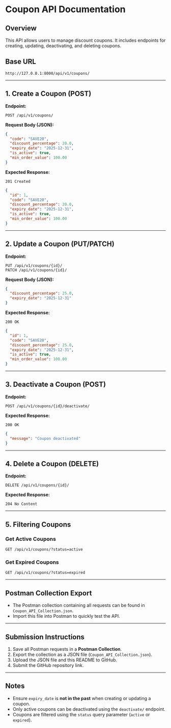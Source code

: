 # Coupon API Documentation

## Overview
This API allows users to manage discount coupons. It includes endpoints for creating, updating, deactivating, and deleting coupons.

## Base URL
```
http://127.0.0.1:8000/api/v1/coupons/
```

---

## 1. Create a Coupon (POST)

**Endpoint:**
```
POST /api/v1/coupons/
```

**Request Body (JSON):**
```json
{
  "code": "SAVE20",
  "discount_percentage": 20.0,
  "expiry_date": "2025-12-31",
  "is_active": true,
  "min_order_value": 100.00
}
```

**Expected Response:**
```
201 Created
```
```json
{
  "id": 1,
  "code": "SAVE20",
  "discount_percentage": 20.0,
  "expiry_date": "2025-12-31",
  "is_active": true,
  "min_order_value": 100.00
}
```

---

## 2. Update a Coupon (PUT/PATCH)

**Endpoint:**
```
PUT /api/v1/coupons/{id}/
PATCH /api/v1/coupons/{id}/
```

**Request Body (JSON):**
```json
{
  "discount_percentage": 25.0,
  "expiry_date": "2025-12-31"
}
```

**Expected Response:**
```
200 OK
```
```json
{
  "id": 1,
  "code": "SAVE20",
  "discount_percentage": 25.0,
  "expiry_date": "2025-12-31",
  "is_active": true,
  "min_order_value": 100.00
}
```

---

## 3. Deactivate a Coupon (POST)

**Endpoint:**
```
POST /api/v1/coupons/{id}/deactivate/
```

**Expected Response:**
```
200 OK
```
```json
{
  "message": "Coupon deactivated"
}
```

---

## 4. Delete a Coupon (DELETE)

**Endpoint:**
```
DELETE /api/v1/coupons/{id}/
```

**Expected Response:**
```
204 No Content
```

---

## 5. Filtering Coupons

### Get Active Coupons
```
GET /api/v1/coupons/?status=active
```

### Get Expired Coupons
```
GET /api/v1/coupons/?status=expired
```

---

## Postman Collection Export
- The Postman collection containing all requests can be found in `Coupon_API_Collection.json`.
- Import this file into Postman to quickly test the API.

---

## Submission Instructions
1. Save all Postman requests in a **Postman Collection**.
2. Export the collection as a JSON file (`Coupon_API_Collection.json`).
3. Upload the JSON file and this README to GitHub.
4. Submit the GitHub repository link.

---

## Notes
- Ensure `expiry_date` is **not in the past** when creating or updating a coupon.
- Only active coupons can be deactivated using the `deactivate/` endpoint.
- Coupons are filtered using the `status` query parameter (`active` or `expired`).
